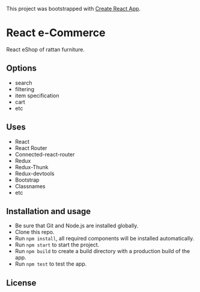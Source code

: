 This project was bootstrapped with [Create React App](https://github.com/facebook/create-react-app).

# React e-Commerce

React eShop of rattan furniture.

## Options

- search
- filtering
- item specification
- cart
- etc

## Uses

- React
- React Router
- Connected-react-router
- Redux
- Redux-Thunk
- Redux-devtools
- Bootstrap
- Classnames
- etc

## Installation and usage

- Be sure that Git and Node.js are installed globally.
- Clone this repo.
- Run `npm install`, all required components will be installed automatically.
- Run `npm start` to start the project.
- Run `npm build` to create a build directory with a production build of the app.
- Run `npm test` to test the app.

## License
